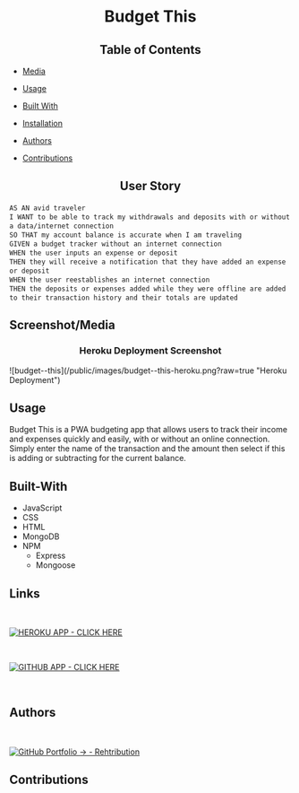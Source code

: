 <h1 align="center">Budget This</h1>

<h2 align="center">Table of Contents</h2>

- [Media](#screenshot/media)

- [Usage](#usage)

- [Built With](#built-with)

- [Installation](#links)

- [Authors](#authors)

- [Contributions](#contributions)

<h2 align="center">User Story</h2>

```
AS AN avid traveler
I WANT to be able to track my withdrawals and deposits with or without a data/internet connection
SO THAT my account balance is accurate when I am traveling 
GIVEN a budget tracker without an internet connection
WHEN the user inputs an expense or deposit
THEN they will receive a notification that they have added an expense or deposit
WHEN the user reestablishes an internet connection
THEN the deposits or expenses added while they were offline are added to their transaction history and their totals are updated
```

## Screenshot/Media

<h3 align="center">Heroku Deployment Screenshot</h3>
![budget--this](/public/images/budget--this-heroku.png?raw=true "Heroku Deployment")





## Usage
Budget This is a PWA budgeting app that allows users to track their income and expenses quickly and easily, with or without an online connection.
Simply enter the name of the transaction and the amount then select if this is adding or subtracting for the current balance.


## Built-With

- JavaScript
- CSS
- HTML
- MongoDB
- NPM
  - Express
  - Mongoose


## Links
</br>

[![HEROKU APP - CLICK HERE](https://img.shields.io/badge/HEROKU_APP-CLICK_HERE-darkgreen?style=for-the-badge&logo=heroku)](https://budget--this.herokuapp.com/)

</br>

[![GITHUB APP - CLICK HERE](https://img.shields.io/badge/GITHUB_APP-CLICK_HERE-black?style=for-the-badge&logo=github)](https://rehtribution.github.io/19-budget-this/)

</br>

## Authors
</br>

[![GitHub Portfolio -> - Rehtribution](https://img.shields.io/badge/GitHub_Portfolio_-->-Rehtribution-darkred?style=for-the-badge)](https://github.com/Rehtribution)


## Contributions

